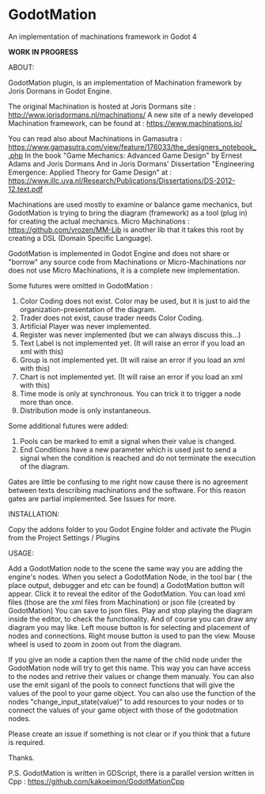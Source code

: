 # GodotMation
An implementation of machinations framework in Godot 4 

**WORK IN PROGRESS**

ABOUT:

GodotMation plugin, is an implementation of Machination framework by Joris Dormans in Godot Engine.

The original Machination is hosted at Joris Dormans site : http://www.jorisdormans.nl/machinations/ 
A new site of a newly developed Machination framework, can be found at : https://www.machinations.io/

You can read also about Machinations in Gamasutra : https://www.gamasutra.com/view/feature/176033/the_designers_notebook_.php
In the book "Game Mechanics: Advanced Game Design" by Ernest Adams and Joris Dormans
And in Joris Dormans' Dissertation "Engineering Emergence: Applied Theory for Game Design" at : https://www.illc.uva.nl/Research/Publications/Dissertations/DS-2012-12.text.pdf

Machinations are used mostly to examine or balance game mechanics, but GodotMation is trying to bring the diagram (framework) as a tool (plug in) for creating the actual mechanics.
Micro Machinations : https://github.com/vrozen/MM-Lib is another lib that it takes this root by creating a DSL (Domain Specific Language).

GodotMation is implemented in Godot Engine and does not share or "borrow" any source code from Machinations or Micro-Machinations nor does not use Micro Machinations, it is a complete new implementation.

Some futures were omitted in GodotMation :
1. Color Coding does not exist. Color may be used, but it is just to aid the organization-presentation of the diagram.
2. Trader does not exist, cause trader needs Color Coding.
3. Artificial Player was never implemented.
4. Register was never implemented (but we can always discuss this...)
5. Text Label is not implemented yet. (It will raise an error if you load an xml with this)
6. Group is not implemented yet. (It will raise an error if you load an xml with this)
7. Chart is not implemented yet. (It will raise an error if you load an xml with this)
8. Time mode is only at synchronous. You can trick it to trigger a node more than once.
9. Distribution mode is only instantaneous.

Some additional futures were added:
1. Pools can be marked to emit a signal when their value is changed.
2. End Conditions have a new parameter which is used just to send a signal when the condition is reached and do not terminate the execution of the diagram.

Gates are little be confusing to me right now cause there is no agreement between texts describing machinations and the software. For this reason gates are partial implemented. See Issues for more.

INSTALLATION:

Copy the addons folder to you Godot Engine folder and activate the Plugin from the Project Settings / Plugins

USAGE:

Add a GodotMation node to the scene the same way you are adding the engine's nodes.
When you select a GodotMation Node, in the tool bar ( the place output, debugger and etc can be found) a GodotMation button will appear. Click it to reveal the editor of the GodotMation.
You can load xml files (those are the xml files from Machination) or json file (created by GodotMation)
You can save to json files.
Play and stop playing the diagram inside the editor, to check the functionality.
And of course you can draw any diagram you may like.
Left mouse button is for selecting and placement of nodes and connections.
Right mouse button is used to pan the view.
Mouse wheel is used to zoom in zoom out from the diagram.

If you give an node a caption then the name of the child node under the GodotMation node will try to get this name. This way you can have access to the nodes and retrive their values or change them manualy. You can also use the emit siganl of the pools to connect functions that will give the values of the pool to your game object. You can also use the function of the nodes "change_input_state(value)" to add resources to your nodes or to connect the values of your game object with those of the godotmation nodes.

Please create an issue if something is not clear or if you think that a future is required.

Thanks.

P.S. GodotMation is written in GDScript, there is a parallel version written in Cpp : https://github.com/kakoeimon/GodotMationCpp


